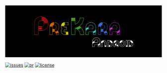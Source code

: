 ![banner](https://raw.githubusercontent.com/KawakawaRitsuki/Image/master/PreKara-banner-android.png)

[![issues](https://img.shields.io/github/issues/PreKara/PreKara-Android.svg?style=flat-square)](https://github.com/PreKara/PreKara-Android/issues)
[![pr](https://img.shields.io/github/issues-pr/PreKara/PreKara-Android.svg?style=flat-square)](https://github.com/PreKara/PreKara-Android/pulls)
[![license](https://img.shields.io/github/license/PreKara/PreKara-Android.svg?style=flat-square)](https://github.com/PreKara/PreKara-Android/blob/master/LICENSE)
